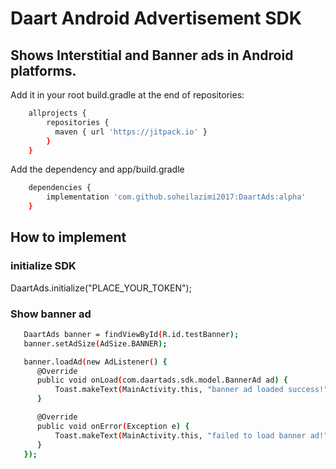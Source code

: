 # Daart Android Advertisement SDK
## Shows Interstitial and Banner ads in Android platforms.

Add it in your root build.gradle at the end of repositories:
```sh
    allprojects {
        repositories {
          maven { url 'https://jitpack.io' }
        }
    }
```

Add the dependency and app/build.gradle
```sh
    dependencies {
        implementation 'com.github.soheilazimi2017:DaartAds:alpha'
    }
```
## How to implement

### initialize SDK
DaartAds.initialize("PLACE_YOUR_TOKEN");

### Show banner ad

```sh
   DaartAds banner = findViewById(R.id.testBanner);
   banner.setAdSize(AdSize.BANNER);

   banner.loadAd(new AdListener() {
      @Override
      public void onLoad(com.daartads.sdk.model.BannerAd ad) {
          Toast.makeText(MainActivity.this, "banner ad loaded success!", Toast.LENGTH_SHORT).show();
      }

      @Override
      public void onError(Exception e) {
          Toast.makeText(MainActivity.this, "failed to load banner ad!", Toast.LENGTH_SHORT).show();
      }
   });
```

